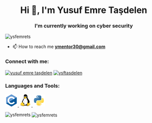 
<h1 align="center">Hi 👋, I'm Yusuf Emre Taşdelen</h1>
<h3 align="center">I'm currently working on cyber security</h3>

<p align="left"> <img src="https://komarev.com/ghpvc/?username=ysfemrets&label=Profile%20views&color=0e75b6&style=flat" alt="ysfemrets" /> </p>

- 📫 How to reach me **ymentor30@gmail.com**

<h3 align="left">Connect with me:</h3>
<p align="left">
<a href="https://linkedin.com/in/yusuf emre taşdelen" target="blank"><img align="center" src="https://raw.githubusercontent.com/rahuldkjain/github-profile-readme-generator/master/src/images/icons/Social/linked-in-alt.svg" alt="yusuf emre taşdelen" height="30" width="40" /></a>
<a href="https://instagram.com/ysftasdelen" target="blank"><img align="center" src="https://raw.githubusercontent.com/rahuldkjain/github-profile-readme-generator/master/src/images/icons/Social/instagram.svg" alt="ysftasdelen" height="30" width="40" /></a>
</p>

<h3 align="left">Languages and Tools:</h3>
<p align="left"> <a href="https://www.cprogramming.com/" target="_blank" rel="noreferrer"> <img src="https://raw.githubusercontent.com/devicons/devicon/master/icons/c/c-original.svg" alt="c" width="40" height="40"/> </a> <a href="https://www.linux.org/" target="_blank" rel="noreferrer"> <img src="https://raw.githubusercontent.com/devicons/devicon/master/icons/linux/linux-original.svg" alt="linux" width="40" height="40"/> </a> <a href="https://www.python.org" target="_blank" rel="noreferrer"> <img src="https://raw.githubusercontent.com/devicons/devicon/master/icons/python/python-original.svg" alt="python" width="40" height="40"/> </a> </p>

<p><img align="left" src="https://github-readme-stats.vercel.app/api/top-langs?username=ysfemrets&show_icons=true&locale=en&layout=compact" alt="ysfemrets" /></p>

<p>&nbsp;<img align="center" src="https://github-readme-stats.vercel.app/api?username=ysfemrets&show_icons=true&locale=en" alt="ysfemrets" /></p>
